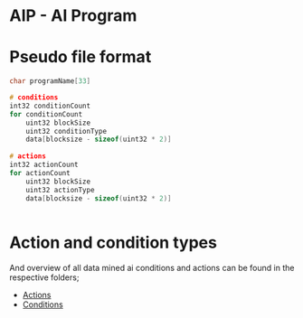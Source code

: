 # AIP - AI Program

# Pseudo file format

```c
char programName[33]

# conditions
int32 conditionCount
for conditionCount
    uint32 blockSize
    uint32 conditionType
    data[blocksize - sizeof(uint32 * 2)]
    
# actions
int32 actionCount
for actionCount
    uint32 blockSize
    uint32 actionType
    data[blocksize - sizeof(uint32 * 2)]
    
```

# Action and condition types
And overview of all data mined ai conditions and actions can be found in the respective folders;

* [Actions](aip/actions.md)
* [Conditions](aip/conditions.md)
